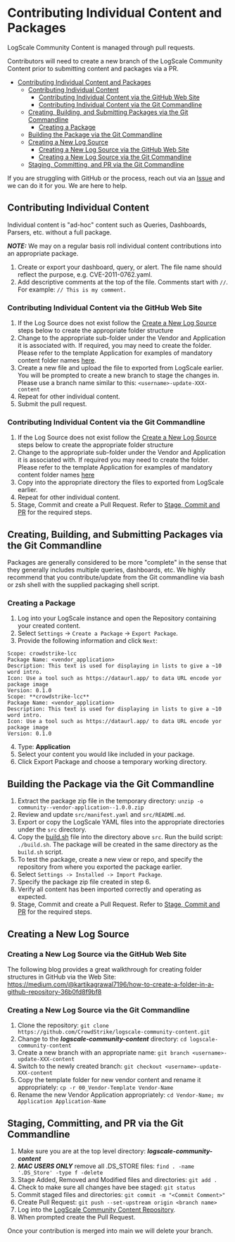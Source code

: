 # Contributing Individual Content and Packages

LogScale Community Content is managed through pull requests. 

Contributors will need to create a new branch of the LogScale Community Content prior to submitting content and packages via a PR.

- [Contributing Individual Content and Packages](#contributing-individual-content-and-packages)
  - [Contributing Individual Content](#contributing-individual-content)
    - [Contributing Individual Content via the GitHub Web Site](#contributing-individual-content-via-the-github-web-site)
    - [Contributing Individual Content via the Git Commandline](#contributing-individual-content-via-the-git-commandline)
  - [Creating, Building, and Submitting Packages via the Git Commandline](#creating-building-and-submitting-packages-via-the-git-commandline)
    - [Creating a Package](#creating-a-package)
  - [Building the Package via the Git Commandline](#building-the-package-via-the-git-commandline)
  - [Creating a New Log Source](#creating-a-new-log-source)
    - [Creating a New Log Source via the GitHub Web Site](#creating-a-new-log-source-via-the-github-web-site)
    - [Creating a New Log Source via the Git Commandline](#creating-a-new-log-source-via-the-git-commandline)
  - [Staging, Committing, and PR via the Git Commandline](#staging-committing-and-pr-via-the-git-commandline)

If you are struggling with GitHub or the process, reach out via an [Issue](https://github.com/CrowdStrike/logscale-community-content/issues) and we can do it for you. We are here to help.

## Contributing Individual Content
Individual content is "ad-hoc" content such as Queries, Dashboards, Parsers, etc. without a full package.

***NOTE:*** We may on a regular basis roll individual content contributions into an appropriate package.

1. Create or export your dashboard, query, or alert. The file name should reflect the purpose, e.g. CVE-2011-0762.yaml.
2. Add descriptive comments at the top of the file. Comments start with `//`. For example: `// This is my comment.`
      
### Contributing Individual Content via the GitHub Web Site

1. If the Log Source does not exist follow the [Create a New Log Source](#create-a-new-log-source) steps below to create the appropriate folder structure
2. Change to the appropriate sub-folder under the Vendor and Application it is associated with. If required, you may need to create the folder. Please refer to the template Application for examples of mandatory content folder names [here](https://github.com/CrowdStrike/logscale-community-content/tree/main/Log-Sources/00_Vendor-Template). 
3. Create a new file and upload the file to exported from LogScale earlier. You will be prompted to create a new branch to stage the changes in. Please use a branch name similar to this: `<username>-update-XXX-content`
4. Repeat for other individual content.
5. Submit the pull request.

### Contributing Individual Content via the Git Commandline

1. If the Log Source does not exist follow the [Create a New Log Source](#create-a-new-log-source) steps below to create the appropriate folder structure
2. Change to the appropriate sub-folder under the Vendor and Application it is associated with. If required you may need to create the folder. Please refer to the template Application for examples of mandatory content folder names [here](https://github.com/CrowdStrike/logscale-community-content/tree/main/Log-Sources/00_Vendor-Template)
3. Copy into the appropriate directory the files to exported from LogScale earlier.
4. Repeat for other individual content.
5. Stage, Commit and create a Pull Request. Refer to [Stage, Commit and PR](#stage-commit-and-pr-via-the-git-commandline) for the required steps.

## Creating, Building, and Submitting Packages via the Git Commandline
Packages are generally considered to be more "complete" in the sense that they generally includes multiple queries, dashboards, etc. We highly recommend that you contribute/update from the Git commandline via bash or zsh shell with the supplied packaging shell script.

### Creating a Package

1. Log into your LogScale instance and open the Repository containing your created content.
2. Select `Settings` -> `Create a Package` -> `Export Package`.
3. Provide the following information and click `Next`:
  ```
  Scope: crowdstrike-lcc
  Package Name: <vendor_application>
  Description: This text is used for displaying in lists to give a ~10 word intro.
  Icon: Use a tool such as https://dataurl.app/ to data URL encode yor package image
  Version: 0.1.0 
  Scope: **crowdstrike-lcc**
  Package Name: <vendor_application>
  Description: This text is used for displaying in lists to give a ~10 word intro.
  Icon: Use a tool such as https://dataurl.app/ to data URL encode yor package image
  Version: 0.1.0 
  ``` 
4. Type: **Application**
5. Select your content you would like included in your package.
6. Click Export Package and choose a temporary working directory.

## Building the Package via the Git Commandline

1. Extract the package zip file in the temporary directory: `unzip -o community--vendor-application--1.0.0.zip`
2. Review and update `src/manifest.yaml` and `src/README.md`. 
1. Export or copy the LogScale YAML files into the appropriate directories under the `src` directory.
2. Copy the [build.sh](Log-Sources/Cisco/ASA/build.sh) file into the directory above `src`. Run the build script: `./build.sh`. The package will be created in the same directory as the `build.sh` script.
3. To test the package, create a new view or repo, and specify the repository from where you exported the package earlier. 
4. Select `Settings -> Installed -> Import Package`.
5. Specify the package zip file created in step 6.
6. Verify all content has been imported correctly and operating as expected.
7. Stage, Commit and create a Pull Request. Refer to [Stage, Commit and PR](#stage-commit-and-pr-via-the-git-commandline) for the required steps.

## Creating a New Log Source

### Creating a New Log Source via the GitHub Web Site

The following blog provides a great walkthrough for creating folder structures in GitHub via the Web Site:
https://medium.com/@kartikagrawal7196/how-to-create-a-folder-in-a-github-repository-36b0fd8f9bf8

### Creating a New Log Source via the Git Commandline
1. Clone the repository: `git clone https://github.com/CrowdStrike/logscale-community-content.git` 
2. Change to the ***logscale-community-content*** directory: `cd logscale-community-content`  
3. Create a new branch with an appropriate name: `git branch <username>-update-XXX-content`
4. Switch to the newly created branch: `git checkout <username>-update-XXX-content`
5. Copy the template folder for new vendor content and rename it appropriately: `cp -r 00_Vendor-Template Vendor-Name`
6. Rename the new Vendor Application appropriately: `cd Vendor-Name; mv Application Application-Name`

## Staging, Committing, and PR via the Git Commandline

1. Make sure you are at the top level directory: ***logscale-community-content***
2. ***MAC USERS ONLY*** remove all .DS_STORE files: `find . -name '.DS_Store' -type f -delete`
3. Stage Added, Removed and Modified files and directories: `git add .`
4. Check to make sure all changes have bee staged: `git status`
5. Commit staged files and directories: `git commit -m "<Commit Comment>"`
6. Create Pull Request: `git push --set-upstream origin <branch name>`
7. Log into the [LogScale Community Content Repository](https://github.com/CrowdStrike/logscale-community-content).
8. When prompted create the Pull Request.

Once your contribution is merged into main we will delete your branch.
